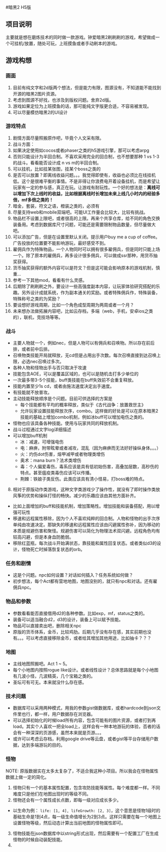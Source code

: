 #暗黑2 H5版

## 项目说明

主要就是想在磨炼技术的同时做一款游戏。钟爱暗黑2刷刷刷的游戏，希望做成一个可挂机/放置，随处可玩，上班摸鱼或者手动刷本的游戏。

## 游戏构想

### 画面

1. 目前有纯文字和2d版两个想法，但是能力有限，图源没有，不知道能不能找到开源的暗黑2图片资源。
  1. 考虑到图源不好找，也涉及到版权问题。舍弃2d版。
  2. 游戏如果定位为上班摸鱼的话，那可能纯文字版更合适，不容易被发现。
2. 可以尽量模仿暗黑2的UI设计

### 游戏特点

1. 剧情方面尽量照搬原作吧，毕竟个人文采有限。
2. 战斗方面：
  1. 如果决定使用如cocos或者phaser之类的h5游戏引擎，那可以考虑arpg
  2. 否则只能设计为半回合制。不喜欢采用完全的回合制，也不想要那种 1 vs 1-3 的战斗。看看能否设计成 n vs m的半回合制。
3. 可以挂机，比如挂某张图，挂某个boss之类的
4. 是否可以放置？即离线收益问题。。。我觉得即使有，收益也必须比在线挂机低。这个是很难平衡的事情。不是非得让你浪费电开着设备挂机，而是希望让玩家有一定的参与感，真正在玩。让游戏有耐玩性。一个好的想法是：**离线可以增加下次上线时的收益，比如根据离线时长增加未来上线几小时内的经验多倍，mf多倍之类的！**
5. 暗金，套装，符文之语，橙装之类的，必须有
6. 尽量支持web和mobile双端吧。可能UI工作量会比较大，比较有挑战。
7. 物品栏不设置上限吧，或者很高的上限。再来个共享仓库，给不同的角色交换装备用。考虑到数据库尺寸问题，可能还是需要限制物品数量，但尽量做大吧。
8. 可以添加广告，但是在设置里默认关闭。提示用户buy me a cup of coffee。广告投放的位置要不能影响游玩，最好感受不到。
9. 雇佣兵作为特殊物品，一个人物同时可以拥有很多雇佣兵，但是同时只能上场一个。除了原本的雇佣兵，再多设计很多佣兵，可以做成ssr那种，用货币抽奖获得。
10. 货币抽奖获得的额外内容可以是符文？但是这可能会影响原本的游戏机制，慎重…
11. 参考一下其他mod，看看有什么灵感。
12. 后期除了刷刷刷之外，要设计一些高强度副本内容，让玩家体验研究搭配的乐趣。另外设计成就系统，作为副本通关的奖励。或者特殊佣兵作，特殊装备，特殊称号之类的为奖励？
13. 要设想好游戏周期，比如一个角色成型周期为两周或者一个月？
14. 未来想办法做拓展内容吧，比如云存档，多端（web，手机，安卓ios之类的），联机，竞技场等等。

### 战斗
* 主要人物就一个，例如nec，但是人物可以有佣兵和召唤物。所以存在前后排，或者前中后排。
* 召唤物类技能开局就释放，无cd但是占用出手次数。每次召唤直接到达召唤上限，必选nec召唤过多次。
* 各种人物和怪物出手与否只取决于攻速
* 技能包含AOE，可以是覆盖区域的，也可以是随机击打多少单位的
* 一次最多带3-5个技能，buff类技能在buff失效前不会重复释放。
* 技能内置至少1s cd，或者由施法速度决定出手速度。
* 有技能就不放普攻。
* 主动技能释放顺序是个问题。目前可供选择的方案是
  * 每个技能都有平均的概率释放，类似于《古代战争：放置救世主》
  * 允许玩家设置技能释放次序，combo。这样做的好处是可以在原本暗黑2技能的基础上增加combo机制，例如冰buff可以增加电伤之类的。
* 怪物也应该具备各种技能。使用与玩家共同的释放机制。
* 战斗过程通过文字log详细描述
* 可以增加buff机制
  * 冰：减速，可增强电伤
  * 电：麻痹，附带眩晕或者减攻，混乱（因为麻痹而无法好好操纵身体。。。）
  * 火：灼伤dot伤害，熔甲减甲或者物理类增伤
  * 奥术：mana burn？法术类增伤
  * 毒：个人偏爱毒伤，毒系应该是具有低初始伤害，高叠加层数，高秒伤的特点。甚至瘟疫类毒伤应该可以传播。
  * 荆棘：铁娘子类反伤。此类应该具有清小怪易，打boss难的特点。
8. 相对于原版动作类游戏，这种文字类游戏少了操作性，就没有了即时操作类放风筝的优势和操纵打怪的畅快。减少的乐趣应该由其他方面补齐。
  * 比如上面增加的buff和技能机制，增加策略性。增加技能和装备搭配，用以增强可玩性
  * 移速和远程属性移除，因为个人不喜欢纯粹的回合制。人物和怪物的出手次序单纯由攻速决定。那缺失的移速和远程属性应该由闪避属性弥补，因为移动的本质是规避伤害和聚怪。规避伤害可以简化为物理法术双闪避。远程角色均有较高闪避，但是本身血防脆弱。
* 移除红蓝瓶，每次战斗开始满状态，靠技能和属性回复状态。或者类似d3的设计，怪物死亡时掉落恢复状态的orb。

### 任务和剧情
* 这是个问题。npc如何设置？对话如何插入？任务系统如何做？
* 初步想法，每个Act都有营地地图，地图没别的，就只有npc和对话。还有雇佣兵npc。

### 物品和参数

* 参数看看能否直接借用d2的各种参数。比如exp，mf，status之类的。
* 装备可以适当融合d2，d3的设计，装备上可以赋予技能。
* 物品可以直接卖出吧，删除相关npc
* 原版的货币体系，金币，比较鸡肋。后期几乎没有存在感，其实前期也没有。。。可以考虑直接移除金币，或者给其增加其他用途，比如抽卡？？？

### 地图

* 主线地图照搬吧。Act 1 ~ 5。
* 每个小地图内按照rogue like设计。或者线性设计？总体思路就是每个小地图有几波小怪，几波精英，几个宝箱之类的。
* 圣坛可有可无。本来就没什么存在感。


### 技术问题

* 数据库可以采用两种模式，用我的参数gist做数据库，或者hardcode到json文件里也行，都一样，用户数据存在浏览器。
* 可以选择初始化的时候load所有内容，包含可能有的图片资源，或者打到再load。其实个人喜欢一把全load上，这样会有一种本地游玩的体验，否者的话会有一种深深的页游感，虽然本来就是页游。。。
* 或许可以考虑云存档，利用google drive等云盘，或者gist等平台存储用户数据，达到多端游玩的目的。

### 怪物

NOTE: 原版数据实在太多太复杂了，不适合我这种小项目。所以我会在怪物属性数据上做一定的简化。

1. 怪物只有一个的基本属性配置，包含攻防技能等属性。每个难度都一样。不同难度只是他们在地图出现时的等级不同。
2. 怪物还会有一个属性成长点数，即每一级对应成长多少。
  * 以生命为例： `life: [1, 4], lifeGrowth: [2, 3]`，这个意思是怪物1级时的基础生命是1到4点，每一级生命值增长为2到3点。这样只需要在每一个地图上设置怪物等级，然后动态计算出当前地图的怪物属性即可。
3. 怪物技能在json数据库中以string形式出现，然后需要有一个配置工厂在生成怪物的时候自动装配技能。
4. 
